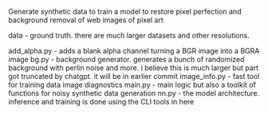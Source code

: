 Generate synthetic data to train a model to restore pixel perfection and background removal of web images of pixel art

data - ground truth. there are much larger datasets and other resolutions.

add_alpha.py - adds a blank alpha channel turning a BGR image into a BGRA image
bg.py - background generator. generates a bunch of randomized background with perlin noise and more. i believe this is much larger but part got truncated by chatgpt. it will be in earlier commit
image_info.py - fast tool for training data image diagnostics
main.py - main logic but also a toolkit of functions for noisy synthetic data generation
nn.py - the model architecture. inference and training is done using the CLI tools in here
